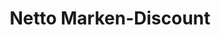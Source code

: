 ---
title: "Netto Marken-Discount"
url: /oranienburg/netto-marken-discount-oranienburger-chaussee/
shop: Supermarkt
---